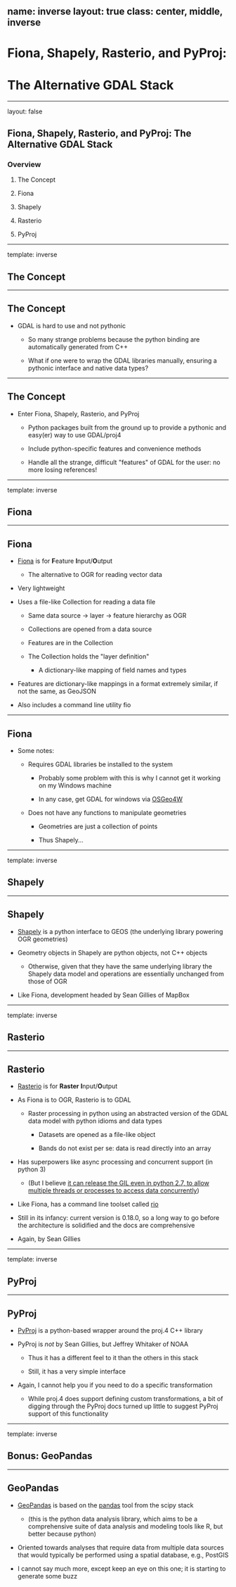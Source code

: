 name: inverse
layout: true
class: center, middle, inverse
---
# Fiona, Shapely, Rasterio, and PyProj:  
# The Alternative GDAL Stack
---
layout: false
## Fiona, Shapely, Rasterio, and PyProj: The Alternative GDAL Stack

### Overview

1. The Concept

2. Fiona

3. Shapely

4. Rasterio

5. PyProj
---
template: inverse
## The Concept
---
## The Concept

- GDAL is hard to use and not pythonic

    - So many strange problems because the python binding are automatically
      generated from C++

    - What if one were to wrap the GDAL libraries manually, ensuring a
      pythonic interface and native data types?
---
## The Concept

- Enter Fiona, Shapely, Rasterio, and PyProj

    - Python packages built from the ground up to provide a pythonic
      and easy(er) way to use GDAL/proj4

    - Include python-specific features and convenience methods
    
    - Handle all the strange, difficult "features" of GDAL for the user:
      no more losing references!
---
template: inverse
## Fiona
---
## Fiona

- [Fiona](https://github.com/Toblerity/Fiona)
  is for **F**eature **I**nput/**O**utput

    - The alternative to OGR for reading vector data

- Very lightweight

- Uses a file-like Collection for reading a data file

    - Same data source -> layer -> feature hierarchy as OGR

    - Collections are opened from a data source

    - Features are in the Collection

    - The Collection holds the "layer definition"

        - A dictionary-like mapping of field names and types

- Features are dictionary-like mappings in a format extremely
  similar, if not the same, as GeoJSON

- Also includes a command line utility fio
---
## Fiona

- Some notes:

    - Requires GDAL libraries be installed to the system

        - Probably some problem with this is why I cannot get it
          working on my Windows machine

        - In any case, get GDAL for windows via
          [OSGeo4W](http://trac.osgeo.org/osgeo4w/)

    - Does not have any functions to manipulate geometries

        - Geometries are just a collection of points

        - Thus Shapely...
---
template: inverse
## Shapely
---
## Shapely

- [Shapely](https://github.com/Toblerity/Shapely)
  is a python interface to GEOS (the underlying
  library powering OGR geometries)

- Geometry objects in Shapely are python objects, not C++ objects

    - Otherwise, given that they have the same underlying library
      the Shapely data model and operations are essentially
      unchanged from those of OGR

- Like Fiona, development headed by Sean Gillies of MapBox
---
template: inverse
## Rasterio
---
## Rasterio

- [Rasterio](https://github.com/mapbox/rasterio)
  is for **Raster** **I**nput/**O**utput

- As Fiona is to OGR, Rasterio is to GDAL

    - Raster processing in python using an abstracted version of the
      GDAL data model with python idioms and data types

        - Datasets are opened as a file-like object

        - Bands do not exist per se: data is read directly into
          an array

- Has superpowers like async processing and concurrent support (in python 3)

    - (But I believe [it can release the GIL even in python 2.7, to allow
      multiple threads or processes to access data concurrently](https://github.com/mapbox/rasterio/blob/master/docs/concurrency.rst))

- Like Fiona, has a command line toolset called
  [rio](https://github.com/mapbox/rasterio/blob/master/docs/cli.rst)

- Still in its infancy: current version is 0.18.0, so a long way to go
  before the architecture is solidified and the docs are comprehensive

- Again, by Sean Gillies
---
template: inverse
## PyProj
---
## PyProj

- [PyProj](http://jswhit.github.io/pyproj/)
  is a python-based wrapper around the proj.4 C++ library

- PyProj is *not* by Sean Gillies, but Jeffrey Whitaker of NOAA

    - Thus it has a different feel to it than the others in this stack

    - Still, it has a very simple interface

- Again, I cannot help you if you need to do a specific transformation

    - While proj.4 does support defining custom transformations, a
      bit of digging through the PyProj docs turned up little to
      suggest PyProj support of this functionality
---
template: inverse
## Bonus: GeoPandas
---
## GeoPandas

- [GeoPandas](http://geopandas.org/)
  is based on the [pandas](http://pandas.pydata.org/)
  tool from the scipy stack

    - (this is the python data analysis library, which
      aims to be a comprehensive suite of data analysis
      and modeling tools like R, but better because python)

- Oriented towards analyses that require data from multiple data
  sources that would typically be performed using a spatial
  database, e.g., PostGIS

- I cannot say much more, except keep an eye on this one;
  it is starting to generate some buzz
